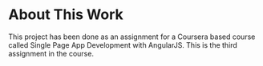 <h1>About This Work</h1>
This project has been done as an assignment for a Coursera based course called Single Page App Development with AngularJS.
This is the third assignment in the course.
